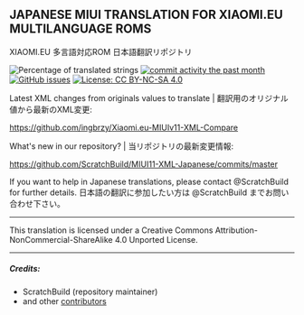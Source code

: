 ## JAPANESE MIUI TRANSLATION FOR XIAOMI.EU MULTILANGUAGE ROMS
XIAOMI.EU 多言語対応ROM 日本語翻訳リポジトリ

![Percentage of translated strings](https://img.shields.io/badge/translated-83%25-brightgreen.svg)
[![commit activity the past month](https://img.shields.io/github/commit-activity/m/ScratchBuild/MIUI11-XML-Japanese.svg)](https://github.com/ScratchBuild/MIUI11-XML-Japanese/graphs/commit-activity)
[![GitHub issues](https://img.shields.io/github/issues-raw/ScratchBuild/MIUI11-XML-Japanese.svg)](https://github.com/ScratchBuild/MIUI11-XML-Japanese/issues "GitHub issues")
[![License: CC BY-NC-SA 4.0](https://img.shields.io/badge/license-CC%20BY--NC--SA%204.0-lightgrey.svg)](http://creativecommons.org/licenses/by-nc-sa/4.0/)

Latest XML changes from originals values to translate | 翻訳用のオリジナル値から最新のXML変更:

https://github.com/ingbrzy/Xiaomi.eu-MIUIv11-XML-Compare

What's new in our repository? | 当リポジトリの最新変更情報:

https://github.com/ScratchBuild/MIUI11-XML-Japanese/commits/master

If you want to help in Japanese translations, please contact @ScratchBuild for further details.
日本語の翻訳に参加したい方は @ScratchBuild までお問い合わせ下さい。

------------------------------------------------------------------------------

This translation is licensed under a Creative Commons Attribution-NonCommercial-ShareAlike 4.0 Unported License.

------------------------------------------------------------------------------

##### Credits:
- ScratchBuild (repository maintainer)
- and other [contributors](https://github.com/ScratchBuild/MIUI11-XML-Japanese/graphs/contributors)
